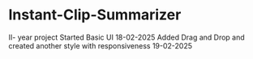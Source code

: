 # Instant-Clip-Summarizer
II- year project
Started Basic UI   18-02-2025
Added Drag and Drop and created another style with responsiveness   19-02-2025
